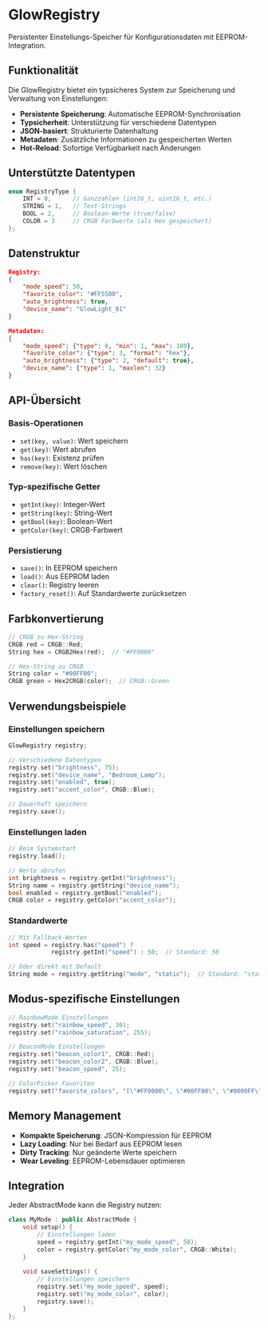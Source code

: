# GlowRegistry

Persistenter Einstellungs-Speicher für Konfigurationsdaten mit EEPROM-Integration.

## Funktionalität

Die GlowRegistry bietet ein typsicheres System zur Speicherung und Verwaltung von Einstellungen:

- **Persistente Speicherung**: Automatische EEPROM-Synchronisation
- **Typsicherheit**: Unterstützung für verschiedene Datentypen
- **JSON-basiert**: Strukturierte Datenhaltung
- **Metadaten**: Zusätzliche Informationen zu gespeicherten Werten
- **Hot-Reload**: Sofortige Verfügbarkeit nach Änderungen

## Unterstützte Datentypen

```cpp
enum RegistryType {
    INT = 0,      // Ganzzahlen (int16_t, uint16_t, etc.)
    STRING = 1,   // Text-Strings
    BOOL = 2,     // Boolean-Werte (true/false)
    COLOR = 3     // CRGB Farbwerte (als Hex gespeichert)
};
```

## Datenstruktur

```json
Registry:
{
    "mode_speed": 50,
    "favorite_color": "#FF5500",
    "auto_brightness": true,
    "device_name": "GlowLight_01"
}

Metadaten:
{
    "mode_speed": {"type": 0, "min": 1, "max": 100},
    "favorite_color": {"type": 3, "format": "hex"},
    "auto_brightness": {"type": 2, "default": true},
    "device_name": {"type": 1, "maxlen": 32}
}
```

## API-Übersicht

### Basis-Operationen
- `set(key, value)`: Wert speichern
- `get(key)`: Wert abrufen
- `has(key)`: Existenz prüfen
- `remove(key)`: Wert löschen

### Typ-spezifische Getter
- `getInt(key)`: Integer-Wert
- `getString(key)`: String-Wert
- `getBool(key)`: Boolean-Wert
- `getColor(key)`: CRGB-Farbwert

### Persistierung
- `save()`: In EEPROM speichern
- `load()`: Aus EEPROM laden
- `clear()`: Registry leeren
- `factory_reset()`: Auf Standardwerte zurücksetzen

## Farbkonvertierung

```cpp
// CRGB zu Hex-String
CRGB red = CRGB::Red;
String hex = CRGB2Hex(red);  // "#FF0000"

// Hex-String zu CRGB
String color = "#00FF00";
CRGB green = Hex2CRGB(color);  // CRGB::Green
```

## Verwendungsbeispiele

### Einstellungen speichern
```cpp
GlowRegistry registry;

// Verschiedene Datentypen
registry.set("brightness", 75);
registry.set("device_name", "Bedroom_Lamp");
registry.set("enabled", true);
registry.set("accent_color", CRGB::Blue);

// Dauerhaft speichern
registry.save();
```

### Einstellungen laden
```cpp
// Beim Systemstart
registry.load();

// Werte abrufen
int brightness = registry.getInt("brightness");
String name = registry.getString("device_name");
bool enabled = registry.getBool("enabled");
CRGB color = registry.getColor("accent_color");
```

### Standardwerte
```cpp
// Mit Fallback-Werten
int speed = registry.has("speed") ? 
            registry.getInt("speed") : 50;  // Standard: 50

// Oder direkt mit Default
String mode = registry.getString("mode", "static");  // Standard: "static"
```

## Modus-spezifische Einstellungen

```cpp
// RainbowMode Einstellungen
registry.set("rainbow_speed", 30);
registry.set("rainbow_saturation", 255);

// BeaconMode Einstellungen  
registry.set("beacon_color1", CRGB::Red);
registry.set("beacon_color2", CRGB::Blue);
registry.set("beacon_speed", 25);

// ColorPicker Favoriten
registry.set("favorite_colors", "[\"#FF0000\", \"#00FF00\", \"#0000FF\"]");
```

## Memory Management

- **Kompakte Speicherung**: JSON-Kompression für EEPROM
- **Lazy Loading**: Nur bei Bedarf aus EEPROM lesen
- **Dirty Tracking**: Nur geänderte Werte speichern
- **Wear Leveling**: EEPROM-Lebensdauer optimieren

## Integration

Jeder AbstractMode kann die Registry nutzen:
```cpp
class MyMode : public AbstractMode {
    void setup() {
        // Einstellungen laden
        speed = registry.getInt("my_mode_speed", 50);
        color = registry.getColor("my_mode_color", CRGB::White);
    }
    
    void saveSettings() {
        // Einstellungen speichern
        registry.set("my_mode_speed", speed);
        registry.set("my_mode_color", color);
        registry.save();
    }
};
```
